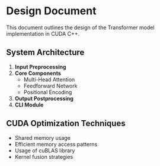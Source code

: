 # Design Document

This document outlines the design of the Transformer model implementation in CUDA C++.

## System Architecture

1. **Input Preprocessing**
2. **Core Components**
   - Multi-Head Attention
   - Feedforward Network
   - Positional Encoding
3. **Output Postprocessing**
4. **CLI Module**

## CUDA Optimization Techniques

- Shared memory usage
- Efficient memory access patterns
- Usage of cuBLAS library
- Kernel fusion strategies 